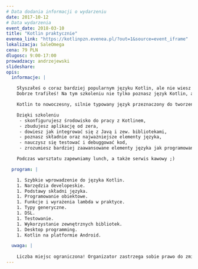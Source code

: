 ```yaml
---
# Data dodania informacji o wydarzeniu
date: 2017-10-12
# Data wydarzenia
event_date: 2018-03-10
title: "Kotlin praktycznie"
evenea_link: "https://kotlinpzn.evenea.pl/?out=1&source=event_iframe"
lokalizacja: SaleOmega
cena: 79 PLN
dlugosc: 9:00-17:00
prowadzacy: andrzejewski
slideshare:
opis:
  informacje: |

    Słyszałeś o coraz bardziej popularnym języku Kotlin, ale nie wiesz jak zacząć? Chcesz gruntownie poznać język Kotlin oraz nauczyć się jego praktycznego wykorzystania?
    Dobrze trafiłeś! Na tym szkoleniu nie tylko poznasz język Kotlin, ale także zrozumiesz jego najważniejsze mechanizmy oraz nauczysz się jak praktycznie go wykorzystywać. 

    Kotlin to nowoczesny, silnie typowany język przeznaczony do tworzenia rozwiązań na wiele platform (desktop, web, mobile). W czasie warsztatu uczestnicy poznają najważniejsze elementy języka oraz zdobędą praktyczną wiedzę z zakresu jego wykorzystania w codziennej pracy. Większość czasu na zajęciach poświęcone zostanie na pisanie kodu wspólnie z prowadzącym. Poznamy dostępne narzędzia, dowiemy się jak testować i debuggować kod Kotlina, ale przede wszystkim w jaki sposób wykorzystać język do zwiększenia efektywności codziennej pracy.

    Dzięki szkoleniu
     - skonfigurujesz środowisko do pracy z Kotlinem,
     - zbudujesz aplikację od zera,
     - dowiesz jak integrować się z Javą i zew. bibliotekami,
     - poznasz składnie oraz najważniejsze elementy języka,
     - nauczysz się testować i debuggować kod,
     - zrozumiesz bardziej zaawansowane elementy języka jak programowanie funkcyjne czy DSL. 

    Podczas warsztatu zapewniamy lunch, a także serwis kawowy ;)

  program: |

    1. Szybkie wprowadzenie do języka Kotlin.
    1. Narzędzia developeskie.
    1. Podstawy składni języka.
    1. Programowanie obiektowe.
    1. Funkcje i wyrażenia lambda w praktyce.
    1. Typy generyczne.
    1. DSL. 
    1. Testowanie.
    1. Wykorzystanie zewnętrznych bibliotek.
    1. Desktop programming.
    1. Kotlin na platformie Android. 

  uwaga: |
    
    Liczba miejsc ograniczona! Organizator zastrzega sobie prawo do zmiany lokalizacji wydarzenia oraz jego odwołania w przypadku niezgłoszenia się minimalnej liczby uczestników.
---
```

